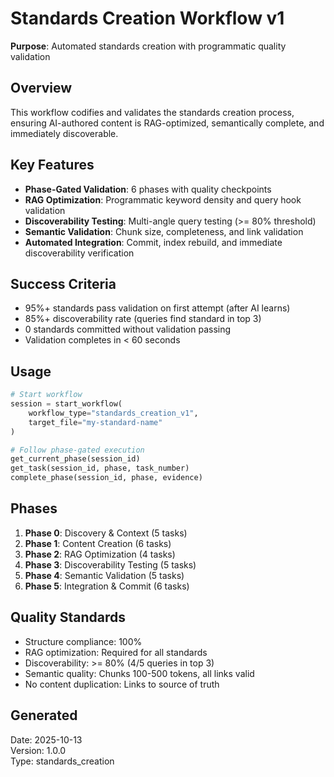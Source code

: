 # Standards Creation Workflow v1

**Purpose**: Automated standards creation with programmatic quality validation

## Overview

This workflow codifies and validates the standards creation process, ensuring AI-authored content is RAG-optimized, semantically complete, and immediately discoverable.

## Key Features

- **Phase-Gated Validation**: 6 phases with quality checkpoints
- **RAG Optimization**: Programmatic keyword density and query hook validation
- **Discoverability Testing**: Multi-angle query testing (>= 80% threshold)
- **Semantic Validation**: Chunk size, completeness, and link validation
- **Automated Integration**: Commit, index rebuild, and immediate discoverability verification

## Success Criteria

- 95%+ standards pass validation on first attempt (after AI learns)
- 85%+ discoverability rate (queries find standard in top 3)
- 0 standards committed without validation passing
- Validation completes in < 60 seconds

## Usage

```python
# Start workflow
session = start_workflow(
    workflow_type="standards_creation_v1",
    target_file="my-standard-name"
)

# Follow phase-gated execution
get_current_phase(session_id)
get_task(session_id, phase, task_number)
complete_phase(session_id, phase, evidence)
```

## Phases

1. **Phase 0**: Discovery & Context (5 tasks)
2. **Phase 1**: Content Creation (6 tasks)
3. **Phase 2**: RAG Optimization (4 tasks)
4. **Phase 3**: Discoverability Testing (5 tasks)
5. **Phase 4**: Semantic Validation (5 tasks)
6. **Phase 5**: Integration & Commit (6 tasks)

## Quality Standards

- Structure compliance: 100%
- RAG optimization: Required for all standards
- Discoverability: >= 80% (4/5 queries in top 3)
- Semantic quality: Chunks 100-500 tokens, all links valid
- No content duplication: Links to source of truth

## Generated

Date: 2025-10-13  
Version: 1.0.0  
Type: standards_creation

